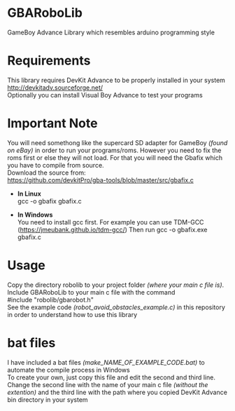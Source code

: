 # GBARoboLib
GameBoy Advance Library which resembles arduino programming style

# Requirements
This library requires DevKit Advance to be properly installed in your system
http://devkitadv.sourceforge.net/ \
Optionally you can install Visual Boy Advance to test your programs

# Important Note
You will need somethong like the supercard SD adapter for GameBoy *(found on eBay)* in order to run your programs/roms. However you need to fix the roms first or else they will not load. For that you will need the Gbafix which you have to compile from source.\
Download the source from:\
https://github.com/devkitPro/gba-tools/blob/master/src/gbafix.c

* **In Linux**\
gcc -o gbafix gbafix.c

* **In Windows**\
You need to install gcc first. For example you can use TDM-GCC (https://jmeubank.github.io/tdm-gcc/)
Then run
gcc -o gbafix.exe gbafix.c

# Usage
Copy the directory robolib to your project folder _(where your main c file is)_. Include GBARoboLib to your main c file with the command\
#include "robolib/gbarobot.h"\
See the example code _(robot_avoid_obstacles_example.c)_ in this repository in order to understand how to use this library

# bat files
I have included a bat files _(make_NAME_OF_EXAMPLE_CODE.bat)_ to automate the compile process in Windows\
To create your own, just copy this file and edit the second and third line. Change the second line with the name of your main c file _(without the extention)_ and the third line with the path where you copied DevKit Advance bin directory in your system
